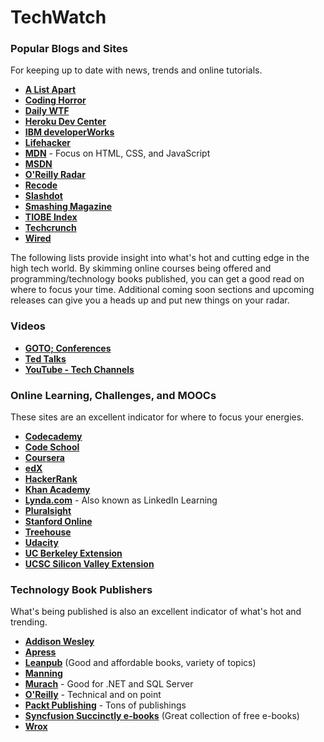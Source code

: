 # TechWatch

### Popular Blogs and Sites

For keeping up to date with news, trends and online tutorials.

- **<a href="http://alistapart.com/" target="_blank">A List Apart</a>**
- **<a href="https://blog.codinghorror.com/" target="_blank">Coding Horror</a>**
- **<a href="http://thedailywtf.com/" target="_blank">Daily WTF</a>**
- **<a href="https://devcenter.heroku.com/" target="_blank">Heroku Dev Center</a>**
- **<a href="https://www.ibm.com/developerworks/" target="_blank">IBM developerWorks</a>**
- **<a href="http://lifehacker.com/" target="_blank">Lifehacker</a>**
- **<a href="https://developer.mozilla.org/en-US/" target="_blank">MDN</a>** - Focus on HTML, CSS, and JavaScript
- **<a href="https://msdn.microsoft.com/web-app-development-msdn" target="_blank">MSDN</a>**
- **<a href="https://www.oreilly.com/ideas" target="_blank">O'Reilly Radar</a>**
- **<a href="http://www.recode.net/" target="_blank">Recode</a>**
- **<a href="https://slashdot.org/" target="_blank">Slashdot</a>**
- **<a href="https://www.smashingmagazine.com/" target="_blank">Smashing Magazine</a>**
- **<a href="http://www.tiobe.com/tiobe-index/" target="_blank">TIOBE Index</a>**
- **<a href="https://techcrunch.com/" target="_blank">Techcrunch</a>**
- **<a href="http://www.wired.com/" target="_blank">Wired</a>**

The following lists provide insight into what's hot and cutting edge in the high tech world. By skimming online courses being offered and programming/technology books published, you can get a good read on where to focus your time. Additional coming soon sections and upcoming releases can give you a heads up and put new things on your radar.

### Videos

- **<a href="https://gotocon.com/" target="_blank">GOTO; Conferences</a>**
- **<a href="https://www.ted.com/" target="_blank">Ted Talks</a>**
- **<a href="https://www.youtube.com/channels/tech" target="_blank">YouTube - Tech Channels</a>**

### Online Learning, Challenges, and MOOCs

These sites are an excellent indicator for where to focus your energies.

- **<a href="https://www.codecademy.com/" target="_blank">Codecademy</a>**
- **<a href="https://www.codeschool.com/" target="_blank">Code School</a>**
- **<a href="https://www.coursera.org/" target="_blank">Coursera</a>**
- **<a href="https://www.edx.org/" target="_blank">edX</a>**
- **<a href="https://www.hackerrank.com/" target="_blank">HackerRank</a>**
- **<a href="https://www.khanacademy.org/" target="_blank">Khan Academy</a>**
- **<a href="https://www.lynda.com/" target="_blank">Lynda.com</a>** - Also known as LinkedIn Learning
- **<a href="https://www.pluralsight.com/" target="_blank">Pluralsight</a>**
- **<a href="http://online.stanford.edu/" target="_blank">Stanford Online</a>**
- **<a href="https://teamtreehouse.com/" target="_blank">Treehouse</a>**
- **<a href="https://www.udacity.com/" target="_blank">Udacity</a>**
- **<a href="http://extension.berkeley.edu/publicViewHome.do?method=load" target="_blank">UC Berkeley Extension</a>**
- **<a href="http://www.ucsc-extension.edu/content/engineering-and-technology-2" target="_blank">UCSC Silicon Valley Extension</a>**

### Technology Book Publishers

What's being published is also an excellent indicator of what's hot and trending.

- **<a href="http://www.informit.com/" target="_blank">Addison Wesley</a>**
- **<a href="https://www.apress.com/" target="_blank">Apress</a>**
- **<a href="https://leanpub.com/" target="_blank">Leanpub</a>** (Good and affordable books, variety of topics)
- **<a href="https://www.manning.com/" target="_blank">Manning</a>**
- **<a href="https://www.murach.com/" target="_blank">Murach</a>** - Good for .NET and SQL Server
- **<a href="http://www.oreilly.com/" target="_blank">O'Reilly</a>** - Technical and on point
- **<a href="https://www.packtpub.com/" target="_blank">Packt Publishing</a>** - Tons of publishings
- **<a href="https://www.syncfusion.com/resources/techportal/ebooks" target="_blank">Syncfusion Succinctly e-books</a>** (Great collection of free e-books)
- **<a href="http://www.wrox.com/WileyCDA/" target="_blank">Wrox</a>**